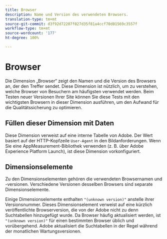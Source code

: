 ```yaml
---
title: Browser
description: Name und Version des verwendeten Browsers.
translation-type: tm+mt
source-git-commit: d3f92d72207f027d35f81a4ccf70d01569c3557f
workflow-type: tm+mt
source-wordcount: '177'
ht-degree: 100%

---
```



# Browser

Die Dimension „Browser“ zeigt den Namen und die Version des Browsers an, der den Treffer sendet. Diese Dimension ist nützlich, um zu verstehen, welche Browser von Besuchern am häufigsten verwendet werden. Beim Testen neuer Versionen Ihrer Site können Sie diese Tests mit den wichtigsten Browsern in dieser Dimension ausführen, um den Aufwand für die Qualitätssicherung zu optimieren.

## Füllen dieser Dimension mit Daten

Diese Dimension verweist auf eine interne Tabelle von Adobe. Der Wert basiert auf der HTTP-Kopfzeile `User-Agent` in den Bildanforderungen. Wenn Sie eine AppMeasurement-Bibliothek verwenden (z. B. über Adobe Experience Platform Launch), ist diese Dimension vorkonfiguriert.

## Dimensionselemente

Zu den Dimensionselementen gehören die verwendeten Browsernamen und -versionen. Verschiedene Versionen desselben Browsers sind separate Dimensionselemente.

Einige Dimensionselemente enthalten `"(unknown version)"` anstelle ihrer Versionsnummer. Dieses Dimensionselement verweist auf eine kürzlich veröffentlichte Browserversion, die von der Adobe nicht zu denn Suchtabellen hinzugefügt wurde. Da Browser häufig aktualisiert werden, ist `"(unknown version)"` für einen bestimmten Browser üblich und vorübergehend. Adobe aktualisiert die Suchtabellen in der Regel während der monatlichen Wartungsversionen.
